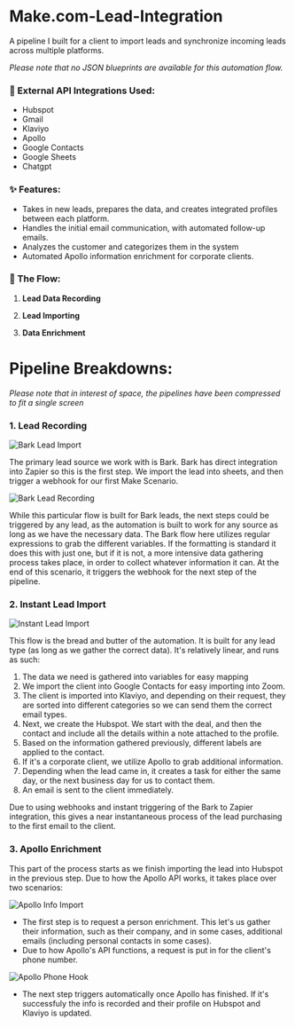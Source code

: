 # Make.com-Lead-Integration
A pipeline I built for a client to import leads and synchronize incoming leads across multiple platforms. 

_Please note that no JSON blueprints are available for this automation flow._


### 🤖 External API Integrations Used:
- Hubspot
- Gmail
- Klaviyo
- Apollo
- Google Contacts
- Google Sheets
- Chatgpt


### ✨ Features:
- Takes in new leads, prepares the data, and creates integrated profiles between each platform.
- Handles the initial email communication, with automated follow-up emails.
- Analyzes the customer and categorizes them in the system
- Automated Apollo information enrichment for corporate clients.

### 🌊 The Flow:
1. **Lead Data Recording**

2. **Lead Importing**

3. **Data Enrichment**

  
# Pipeline Breakdowns:
_Please note that in interest of space, the pipelines have been compressed to fit a single screen_
      
### 1. Lead Recording
![Bark Lead Import](https://github.com/user-attachments/assets/5cf31c7f-4fea-4c01-a6e8-582d29e3b079)

The primary lead source we work with is Bark. Bark has direct integration into Zapier so this is the first step. We import the lead into sheets, and then trigger a webhook for our first Make Scenario.

![Bark Lead Recording](https://github.com/user-attachments/assets/7abd7a78-0014-4649-9907-02e36393ba28)

While this particular flow is built for Bark leads, the next steps could be triggered by any lead, as the automation is built to work for any source as long as we have the necessary data. The Bark flow here utilizes regular expressions to grab the different variables. If the formatting is standard it does this with just one, but if it is not, a more intensive data gathering process takes place, in order to collect whatever information it can. At the end of this scenario, it triggers the webhook for the next step of the pipeline.
    

### 2. Instant Lead Import
![Instant Lead Import](https://github.com/user-attachments/assets/cc69243f-0fa7-4872-99fd-4ebe6b667740)

This flow is the bread and butter of the automation. It is built for any lead type (as long as we gather the correct data). It's relatively linear, and runs as such:

1. The data we need is gathered into variables for easy mapping
2. We import the client into Google Contacts for easy importing into Zoom.
3. The client is imported into Klaviyo, and depending on their request, they are sorted into different categories so we can send them the correct email types.
4. Next, we create the Hubspot. We start with the deal, and then the contact and include all the details within a note attached to the profile.
5. Based on the information gathered previously, different labels are applied to the contact.
6. If it's a corporate client, we utilize Apollo to grab additional information.
7. Depending when the lead came in, it creates a task for either the same day, or the next business day for us to contact them.
8. An email is sent to the client immediately.

Due to using webhooks and instant triggering of the Bark to Zapier integration, this gives a near instantaneous process of the lead purchasing to the first email to the client.

### 3. Apollo Enrichment

This part of the process starts as we finish importing the lead into Hubspot in the previous step. Due to how the Apollo API works, it takes place over two scenarios:

![Apollo Info Import](https://github.com/user-attachments/assets/b8d42d80-0a56-432f-b405-3e3955109d44)

- The first step is to request a person enrichment. This let's us gather their information, such as their company, and in some cases, additional emails (including personal contacts in some cases).
- Due to how Apollo's API functions, a request is put in for the client's phone number.

![Apollo Phone Hook](https://github.com/user-attachments/assets/24fe5d4d-1449-49ad-a818-d0b162765b69)

- The next step triggers automatically once Apollo has finished. If it's successfuly the info is recorded and their profile on Hubspot and Klaviyo is updated. 
